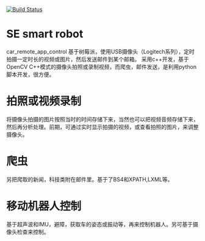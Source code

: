 [![Build Status](https://travis-ci.org/yyjqr/Eangel.svg?branch=master)](https://travis-ci.org/yyjqr/Eangel)
# SE smart  robot
car_remote_app_control
基于树莓派，使用USB摄像头（Logitech系列），定时拍摄一定时长的视频或图片，然后发送邮件到某个邮箱。
采用c++开发，基于OpenCV C++模式的摄像头拍照或录制视频，而爬虫，邮件发送，是利用python脚本开发，很方便。
# 拍照或视频录制
将摄像头拍摄的图片按照当时的时间存储下来，当然也可以把视频音频存储下来，然后再分析处理。前期，可通过实时显示拍摄的视频，或查看拍照的图片，来调整摄像头。
# 爬虫 
另把爬取的新闻，科技类附在邮件里。基于了BS4和XPATH,LXML等。

# 移动机器人控制
基于超声波和IMU，避障，获取车的姿态或振动等，再来控制机器人。另可基于摄像头检查来控制。

